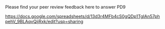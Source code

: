Please find your peer review feedback here to answer PD9

https://docs.google.com/spreadsheets/d/13d3r4MFb4cS0gQDp1TgIAn57phpehV_9BLAqvQijRxk/edit?usp=sharing


